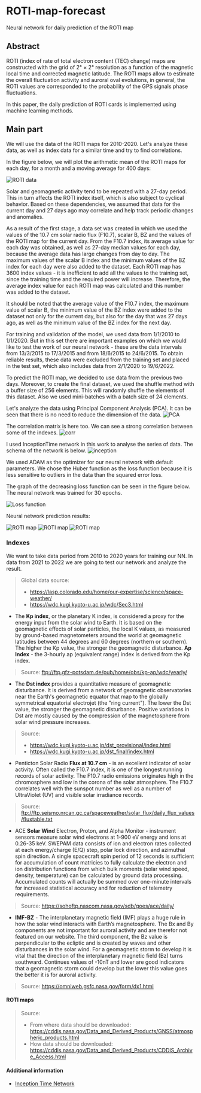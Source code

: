 # ROTI-map-forecast
Neural network for daily prediction of the ROTI map

## Abstract

ROTI (index of rate of total electron content (TEC) change) maps are constructed with the grid of 2° × 2° resolution as a function of the magnetic local time and corrected magnetic latitude. The ROTI maps allow to estimate the overall fluctuation activity and auroral oval evolutions, in general, the ROTI values are corresponded to the probability of the GPS signals phase fluctuations.

In this paper, the daily prediction of ROTI cards is implemented using machine learning methods.

## Main part

We will use the data of the ROTI maps for 2010-2020. Let's analyze these data, as well as index data for a similar time and try to find correlations.

In the figure below, we will plot the arithmetic mean of the ROTI maps for each day, for a month and a moving average for 400 days:

![ROTI data](/images/data_roti.jpeg "ROTI data for 2010-2020")

Solar and geomagnetic activity tend to be repeated with a 27-day period. This in turn affects the ROTI index itself, which is also subject to cyclical behavior. Based on these dependencies, we assumed that data for the current day and 27 days ago may correlate and help track periodic changes and anomalies.

As a result of the first stage, a data set was created in which we used the values of the 10.7 cm solar radio flux (F10.7), scalar B, BZ and the values of the ROTI map for the current day. From the F10.7 index, its average value for each day was obtained, as well as 27-day median values for each day, because the average data has large changes from day to day. The maximum values of the scalar B index and the minimum values of the BZ index for each day were also added to the dataset. Each ROTI map has 3600 index values - it is inefficient to add all the values to the training set, since the training time and the required power will increase. Therefore, the average index value for each ROTI map was calculated and this number was added to the dataset. 

It should be noted that the average value of the F10.7 index, the maximum value of scalar B, the minimum value of the BZ index were added to the dataset not only for the current day, but also for the day that was 27 days ago, as well as the minimum value of the BZ index for the next day.

For training and validation of the model, we used data from 1/1/2010 to 1/1/2020. But in this set there are important examples on which we would like to test the work of our neural network - these are the data intervals from 13/3/2015 to 17/3/2015 and from 18/6/2015 to 24/6/2015. To obtain reliable results, these data were excluded from the training set and placed in the test set, which also includes data from 2/1/2020 to 19/6/2022.

To predict the ROTI map, we decided to use data from the previous two days. Moreover, to create the final dataset, we used the shuffle method with a buffer size of 256 elements. This will randomly shuffle the elements of this dataset. Also we used mini-batches with a batch size of 24 elements.

Let's analyze the data using Principal Component Analysis (PCA). It can be seen that there is no need to reduce the dimension of the data.
![PCA](/images/pca-1.png "PCA")
<!-- <img src="/images/pca.pdf" alt="PCA" width="400"/> -->

The correlation matrix is here too. We can see a strong correlation between some of the indexes.
![corr](/images/cross-matrix-num-1.png "corr")

I used InceptionTime network in this work to analyse the series of data. The schema of the network is below.
![inception](/images/super-res-1-1.png)

We used ADAM as the optimizer for our neural network with default parameters. We chose the Huber function as the loss function because it is less sensitive to outliers in the data than the squared error loss.

The graph of the decreasing loss function can be seen in the figure below. The neural network was trained for 30 epochs.

![Loss function](/images/loss-1.png "Loss function train")
<!-- <img src="/images/loss.pdf" alt="Loss function" width="400"/> -->

Neural network prediction results:

<!-- <img src="/images/compare_result.svg.pdf" alt="ROTI map" width="400"/>
<img src="/images/compare_result_1.svg.pdf" alt="ROTI map" width="500"/>
<img src="/images/compare_result_2.svg.pdf" alt="ROTI map" width="600"/> -->

![ROTI map](/images/compare_result.svg-1.png "ROTI map prediction")
![ROTI map](/images/compare_result_1.svg-1.png "ROTI map prediction")
![ROTI map](/images/compare_result_2.svg-1.png "ROTI map prediction")

<!-- <img src="/images/ex_roti_map.jpeg" alt="ROTI map" width="400"/> <img src="/images/1_result.jpeg" alt="ROTI map prediction" width="400"/>
<img src="/images/2_target.jpeg" alt="ROTI map" width="400"/> <img src="/images/2_result.jpeg" alt="ROTI map prediction" width="400"/> -->

### Indexes

We want to take data period from 2010 to 2020 years for training our NN. In data from 2021 to 2022 we are going to test our network and analyze the result.

> Global data source:
> - https://lasp.colorado.edu/home/our-expertise/science/space-weather/
> - https://wdc.kugi.kyoto-u.ac.jp/wdc/Sec3.html

- The **Kp index**, or the planetary K index, is considered a proxy for the energy input from the solar wind to Earth. It is based on the geomagnetic effects of solar particles, the local K values, as measured by ground-based magnetometers around the world at geomagnetic latitudes between 44 degrees and 60 degrees (northern or southern). The higher the Kp value, the stronger the geomagnetic disturbance. **Ap Index** - the 3-hourly ap (equivalent range) index is derived from the Kp index.
> Source: ftp://ftp.gfz-potsdam.de/pub/home/obs/kp-ap/wdc/yearly/

- The **Dst index** provides a quantitative measure of geomagnetic disturbance. It is derived from a network of geomagnetic observatories near the Earth's geomagnetic equator that map to the globally symmetrical equatorial electrojet (the "ring current"). The lower the Dst value, the stronger the geomagnetic disturbance. Positive variations in Dst are mostly caused by the compression of the magnetosphere from solar wind pressure increases.
> Source:
> - https://wdc.kugi.kyoto-u.ac.jp/dst_provisional/index.html
> - https://wdc.kugi.kyoto-u.ac.jp/dst_final/index.html

- Penticton Solar Radio **Flux at 10.7 cm** - is an excellent indicator of solar activity. Often called the F10.7 index, it is one of the longest running records of solar activity. The F10.7 radio emissions originates high in the chromosphere and low in the corona of the solar atmosphere. The F10.7 correlates well with the sunspot number as well as a number of UltraViolet (UV) and visible solar irradiance records.
> Source: ftp://ftp.seismo.nrcan.gc.ca/spaceweather/solar_flux/daily_flux_values/fluxtable.txt

- ACE **Solar Wind** Electron, Proton, and Alpha Monitor - instrument sensors measure solar wind electrons at 1-900 eV energy and ions at 0.26-35 keV. SWEPAM data consists of ion and electron rates collected at each energy/charge (E/Q) step, polar lock direction, and azimuthal spin direction. A single spacecraft spin period of 12 seconds is sufficient for accumulation of count matricies to fully calculate the electron and ion distribution functions from which bulk moments (solar wind speed, density, temperature) can be calculated by ground data processing. Accumulated counts will actually be summed over one-minute intervals for increased statistical accuracy and for reduction of telemetry requirements.
> Source: https://sohoftp.nascom.nasa.gov/sdb/goes/ace/daily/

- **IMF-BZ** - The interplanetary magnetic field (IMF) plays a huge rule in how the solar wind interacts with Earth’s magnetosphere. The Bx and By components are not important for auroral activity and are therefor not featured on our website. The third component, the Bz value is perpendicular to the ecliptic and is created by waves and other disturbances in the solar wind. For a geomagnetic storm to develop it is vital that the direction of the interplanetary magnetic field (Bz) turns southward. Continues values of -10nT and lower are good indicators that a geomagnetic storm could develop but the lower this value goes the better it is for auroral activity.
> Source: https://omniweb.gsfc.nasa.gov/form/dx1.html

#### ROTI maps

> Source:
> - From where data should be downloaded: https://cddis.nasa.gov/Data_and_Derived_Products/GNSS/atmospheric_products.html
> - How data should be downloaded: https://cddis.nasa.gov/Data_and_Derived_Products/CDDIS_Archive_Access.html

#### Additional information

- [Inception Time Network](https://arxiv.org/abs/1909.04939)
